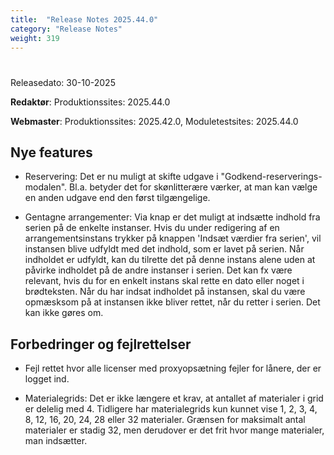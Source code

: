 ```yaml
---
title:  "Release Notes 2025.44.0"
category: "Release Notes"
weight: 319
---  
```


# 

Releasedato: 30-10-2025

**Redaktør**: Produktionssites: 2025.44.0

**Webmaster**: Produktionssites: 2025.42.0, Moduletestsites: 2025.44.0 


## Nye features

- Reservering: Det er nu muligt at skifte udgave i "Godkend-reserverings-modalen". Bl.a. betyder det for skønlitterære værker, at man kan vælge en anden udgave end den først tilgængelige.

- Gentagne arrangementer: Via knap er det muligt at indsætte indhold fra serien på de enkelte instanser. Hvis du under redigering af en arrangementsinstans trykker på knappen 'Indsæt værdier fra serien', vil instansen blive udfyldt med det indhold, som er lavet på serien. Når indholdet er udfyldt, kan du tilrette det på denne instans alene uden at påvirke indholdet på de andre instanser i serien. Det kan fx være relevant, hvis du for en enkelt instans skal rette en dato eller noget i brødteksten. Når du har indsat indholdet på instansen, skal du være opmæsksom på at instansen ikke bliver rettet, når du retter i serien. Det kan ikke gøres om. 
 


## Forbedringer og fejlrettelser

- Fejl rettet hvor alle licenser med proxyopsætning fejler for lånere, der er logget ind. 

- Materialegrids: Det er ikke længere et krav, at antallet af materialer i grid er delelig med 4. Tidligere har materialegrids kun kunnet vise 1, 2, 3, 4, 8, 12, 16, 20, 24, 28 eller 32 materialer. Grænsen for maksimalt antal materialer er stadig 32, men derudover er det frit hvor mange materialer, man indsætter.
